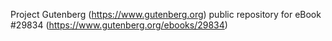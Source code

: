 Project Gutenberg (https://www.gutenberg.org) public repository for eBook #29834 (https://www.gutenberg.org/ebooks/29834)
